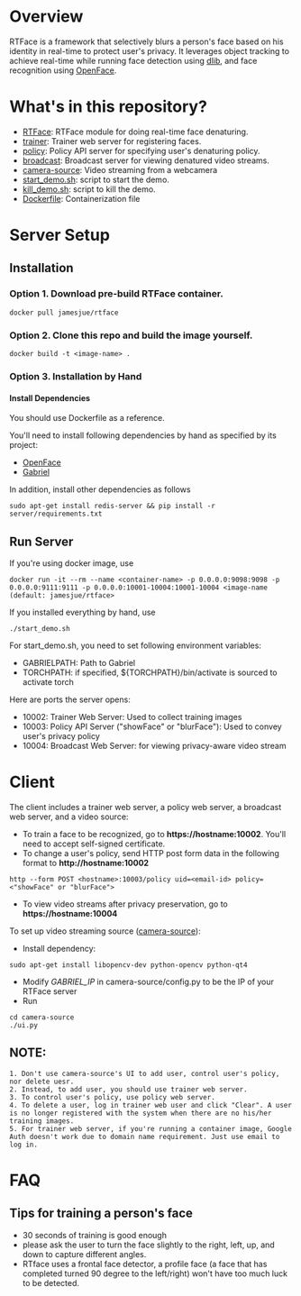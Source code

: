 # Overview
RTFace is a framework that selectively blurs a person's face based on his identity in real-time to protect user's privacy.
It leverages object tracking to achieve real-time while running face detection using [dlib](http://dlib.net), and face recognition using [OpenFace](https://cmusatyalab.github.io/openface).

# What's in this repository?
+ [RTFace](https://github.com/junjuew/rtface/tree/master/RTFace): RTFace module for doing real-time face denaturing.
+ [trainer](https://github.com/junjuew/rtface/tree/master/trainer): Trainer web server for registering faces.
+ [policy](https://github.com/junjuew/rtface/tree/master/policy): Policy API server for specifying user's denaturing policy.
+ [broadcast](https://github.com/junjuew/rtface/tree/master/broadcast): Broadcast server for viewing denatured video streams.
+ [camera-source](https://github.com/junjuew/rtface/tree/master/camera-source): Video streaming from a webcamera
+ [start_demo.sh](https://github.com/junjuew/rtface/tree/master/start_demo.sh): script to start the demo.
+ [kill_demo.sh](https://github.com/junjuew/rtface/tree/master/kill_demo.sh): script to kill the demo.
+ [Dockerfile](https://github.com/junjuew/rtface/tree/master/Dockerfile): Containerization file

# Server Setup
## Installation
### Option 1. Download pre-build RTFace container.

```
docker pull jamesjue/rtface
```

### Option 2. Clone this repo and build the image yourself.

```
docker build -t <image-name> .
```

### Option 3. Installation by Hand

#### Install Dependencies

You should use Dockerfile as a reference.

You'll need to install following dependencies by hand as specified by its project:

* [OpenFace](https://cmusatyalab.github.io/openface/setup)
* [Gabriel](https://github.com/cmusatyalab/gabriel)

In addition, install other dependencies as follows
```
sudo apt-get install redis-server && pip install -r server/requirements.txt
```

## Run Server

If you're using docker image, use

```
docker run -it --rm --name <container-name> -p 0.0.0.0:9098:9098 -p 0.0.0.0:9111:9111 -p 0.0.0.0:10001-10004:10001-10004 <image-name (default: jamesjue/rtface>
```

If you installed everything by hand, use
```
./start_demo.sh
```

For start_demo.sh, you need to set following environment variables:

   * GABRIELPATH: Path to Gabriel
   * TORCHPATH: if specified, ${TORCHPATH}/bin/activate is sourced to activate torch

Here are ports the server opens:

   * 10002: Trainer Web Server: Used to collect training images
   * 10003: Policy API Server ("showFace" or "blurFace"): Used to convey user's privacy policy
   * 10004: Broadcast Web Server: for viewing privacy-aware video stream

# Client

The client includes a trainer web server, a policy web server, a broadcast web server, and a video source:

   * To train a face to be recognized, go to **https://hostname:10002**. You'll need to accept self-signed certificate.
   * To change a user's policy, send HTTP post form data in the following format to **http://hostname:10002**
   ```
   http --form POST <hostname>:10003/policy uid=<email-id> policy=<"showFace" or "blurFace">
   ```
   * To view video streams after privacy preservation, go to **https://hostname:10004**

To set up video streaming source ([camera-source](https://github.com/junjuew/rtface/tree/master/camera-source)):

   * Install dependency:
   ```
   sudo apt-get install libopencv-dev python-opencv python-qt4
   ```
   * Modify *GABRIEL_IP* in camera-source/config.py to be the IP of your RTFace server
   * Run
   ```
   cd camera-source
   ./ui.py
   ```

## NOTE:
    1. Don't use camera-source's UI to add user, control user's policy, nor delete uesr.
    2. Instead, to add user, you should use trainer web server.
    3. To control user's policy, use policy web server.
    4. To delete a user, log in trainer web user and click "Clear". A user is no longer registered with the system when there are no his/her training images.
    5. For trainer web server, if you're running a container image, Google Auth doesn't work due to domain name requirement. Just use email to log in.

# FAQ
## Tips for training a person's face
  * 30 seconds of training is good enough
  * please ask the user to turn the face slightly to the right, left, up, and down to capture different angles.
  * RTface uses a frontal face detector, a profile face (a face that has completed turned 90 degree to the left/right) won't
  have too much luck to be detected.

